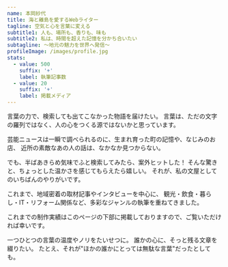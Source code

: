 ```yaml
---
name: 本岡紗代
title: 海と離島を愛するWebライター
tagline: 空気と心を言葉に変える
subtitle1: 人も、場所も、香りも、味も
subtitle2: 私は、時間を超えた記憶を分かち合いたい
subtagline: ～地元の魅力を世界へ発信～
profileImage: /images/profile.jpg
stats:
  - value: 500
    suffix: '+'
    label: 執筆記事数
  - value: 20
    suffix: '+'
    label: 掲載メディア
---
```


言葉の力で、検索しても出てこなかった物語を届けたい。
言葉は、ただの文字の羅列ではなく、人の心をつくる源ではないかと思っています。

芸能ニュースは一瞬で調べられるのに、生まれ育った町の記憶や、なじみのお店、
近所の素敵なあの人の話は、なかなか見つからない。

でも、半ばあきらめ気味でふと検索してみたら、案外ヒットした！
そんな驚きと、ちょっとした温かさを感じてもらえたら嬉しい。
それが、私の文屋としてのいちばんのやりがいです。

これまで、地域密着の取材記事やインタビューを中心に、
観光・飲食・暮らし・IT・リフォーム関係など、多彩なジャンルの執筆を重ねてきました。

これまでの制作実績はこのページの下部に掲載しておりますので、ご覧いただければ幸いです。

一つひとつの言葉の温度やノリをたいせつに。
誰かの心に、そっと残る文章を綴りたい。
たとえ、それが"ほかの誰かにとっては無駄な言葉"だったとしても。
